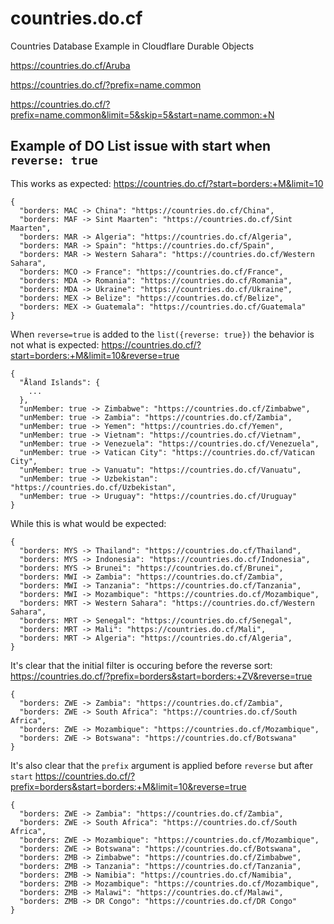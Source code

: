 # countries.do.cf
Countries Database Example in Cloudflare Durable Objects


<https://countries.do.cf/Aruba>

<https://countries.do.cf/?prefix=name.common>

<https://countries.do.cf/?prefix=name.common&limit=5&skip=5&start=name.common:+N>


## Example of DO List issue with start when `reverse: true`

This works as expected:
<https://countries.do.cf/?start=borders:+M&limit=10>
```
{
  "borders: MAC -> China": "https://countries.do.cf/China",
  "borders: MAF -> Sint Maarten": "https://countries.do.cf/Sint Maarten",
  "borders: MAR -> Algeria": "https://countries.do.cf/Algeria",
  "borders: MAR -> Spain": "https://countries.do.cf/Spain",
  "borders: MAR -> Western Sahara": "https://countries.do.cf/Western Sahara",
  "borders: MCO -> France": "https://countries.do.cf/France",
  "borders: MDA -> Romania": "https://countries.do.cf/Romania",
  "borders: MDA -> Ukraine": "https://countries.do.cf/Ukraine",
  "borders: MEX -> Belize": "https://countries.do.cf/Belize",
  "borders: MEX -> Guatemala": "https://countries.do.cf/Guatemala"
}
```

When `reverse=true` is added to the `list({reverse: true})` the behavior is not what is expected:
<https://countries.do.cf/?start=borders:+M&limit=10&reverse=true>
```
{
  "Åland Islands": { 
    ...
  },
  "unMember: true -> Zimbabwe": "https://countries.do.cf/Zimbabwe",
  "unMember: true -> Zambia": "https://countries.do.cf/Zambia",
  "unMember: true -> Yemen": "https://countries.do.cf/Yemen",
  "unMember: true -> Vietnam": "https://countries.do.cf/Vietnam",
  "unMember: true -> Venezuela": "https://countries.do.cf/Venezuela",
  "unMember: true -> Vatican City": "https://countries.do.cf/Vatican City",
  "unMember: true -> Vanuatu": "https://countries.do.cf/Vanuatu",
  "unMember: true -> Uzbekistan": "https://countries.do.cf/Uzbekistan",
  "unMember: true -> Uruguay": "https://countries.do.cf/Uruguay"
}
```

While this is what would be expected:
```
{
  "borders: MYS -> Thailand": "https://countries.do.cf/Thailand",
  "borders: MYS -> Indonesia": "https://countries.do.cf/Indonesia",
  "borders: MYS -> Brunei": "https://countries.do.cf/Brunei",
  "borders: MWI -> Zambia": "https://countries.do.cf/Zambia",
  "borders: MWI -> Tanzania": "https://countries.do.cf/Tanzania",
  "borders: MWI -> Mozambique": "https://countries.do.cf/Mozambique",
  "borders: MRT -> Western Sahara": "https://countries.do.cf/Western Sahara",
  "borders: MRT -> Senegal": "https://countries.do.cf/Senegal",
  "borders: MRT -> Mali": "https://countries.do.cf/Mali",
  "borders: MRT -> Algeria": "https://countries.do.cf/Algeria",
}
```

It's clear that the initial filter is occuring before the reverse sort:
<https://countries.do.cf/?prefix=borders&start=borders:+ZV&reverse=true>
```
{
  "borders: ZWE -> Zambia": "https://countries.do.cf/Zambia",
  "borders: ZWE -> South Africa": "https://countries.do.cf/South Africa",
  "borders: ZWE -> Mozambique": "https://countries.do.cf/Mozambique",
  "borders: ZWE -> Botswana": "https://countries.do.cf/Botswana"
}
```


It's also clear that the `prefix` argument is applied before `reverse` but after `start`
<https://countries.do.cf/?prefix=borders&start=borders:+M&limit=10&reverse=true>
```
{
  "borders: ZWE -> Zambia": "https://countries.do.cf/Zambia",
  "borders: ZWE -> South Africa": "https://countries.do.cf/South Africa",
  "borders: ZWE -> Mozambique": "https://countries.do.cf/Mozambique",
  "borders: ZWE -> Botswana": "https://countries.do.cf/Botswana",
  "borders: ZMB -> Zimbabwe": "https://countries.do.cf/Zimbabwe",
  "borders: ZMB -> Tanzania": "https://countries.do.cf/Tanzania",
  "borders: ZMB -> Namibia": "https://countries.do.cf/Namibia",
  "borders: ZMB -> Mozambique": "https://countries.do.cf/Mozambique",
  "borders: ZMB -> Malawi": "https://countries.do.cf/Malawi",
  "borders: ZMB -> DR Congo": "https://countries.do.cf/DR Congo"
}
```
